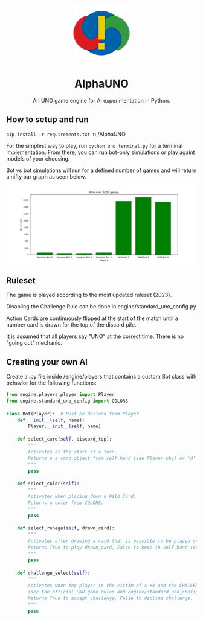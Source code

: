 <p align="center">
  <img src="https://raw.githubusercontent.com/castonln/AlphaUNO/main/img/AlphaUNO-Logo.png" width="150" height="150">
 </p>
 <h1 align="center">AlphaUNO</h1>
 <p align="center">An UNO game engine for AI experimentation in Python.</p>

## How to setup and run
`pip install -r requirements.txt` in /AlphaUNO

For the simplest way to play, run `python uno_terminal.py` for a terminal implementation. From there, you can run bot-only simulations or play againt models of your choosing.

Bot vs bot simulations will run for a defined number of games and will return a nifty bar graph as seen below.

![Example graph](https://raw.githubusercontent.com/castonln/AlphaUNO/main/img/Figure_1.png)

## Ruleset
The game is played according to the most updated ruleset (2023). 

Disabling the Challenge Rule can be done in engine/standard_uno_config.py

Action Cards are continuously flipped at the start of the match until a number card is drawn for the top of the discard pile.

It is assumed that all players say "UNO" at the correct time. There is no "going out" mechanic.

## Creating your own AI
Create a .py file inside /engine/players that contains a custom Bot class with behavior for the following functions:
```python
from engine.players.player import Player
from engine.standard_uno_config import COLORS

class Bot(Player):  # Must be derived from Player
    def __init__(self, name):
        Player.__init__(self, name)

    def select_card(self, discard_top):
        """
        Activates at the start of a turn.
        Returns a a card object from self.hand (see Player obj) or 'd' to indicate drawing a card.
        """
        pass
    
    def select_color(self):
        """
        Activates when placing down a Wild Card.
        Returns a color from COLORS.
        """
        pass
    
    def select_renege(self, drawn_card):
        """
        Activates after drawing a card that is possible to be played on top of the game's current discard_top.
        Returns True to play drawn_card, False to keep in self.hand (see Player obj).
        """
        pass
    
    def challenge_select(self):
        """
        Activates when the player is the victim of a +4 and the CHALLENGERULE is True 
        (see the official UNO game rules and engine/standard_uno_config.py).
        Returns True to accept challenge, False to decline challenge.
        """
        pass
```
